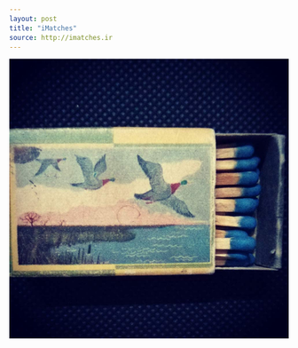 ```yaml
---
layout: post
title: "iMatches"
source: http://imatches.ir
---
```


<img src="../assets/img/matches/matches-43.jpg">